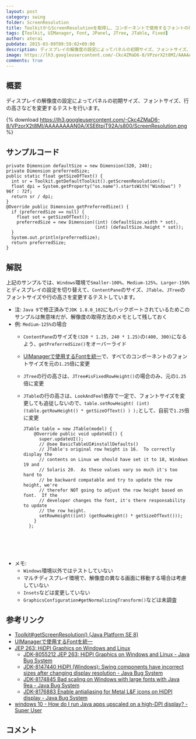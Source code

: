 ```yaml
---
layout: post
category: swing
folder: ScreenResolution
title: ToolkitからScreenResolutionを取得し、コンポーネントで使用するフォントの倍率を変更する
tags: [Toolkit, UIManager, Font, JPanel, JTree, JTable, Fixed]
author: aterai
pubdate: 2015-03-09T09:59:02+09:00
description: ディスプレイの解像度の設定によってパネルの初期サイズ、フォントサイズ、行の高さなどを変更するテストを行います。
image: https://lh3.googleusercontent.com/-Ckc4ZMaD6-8/VPzorX2t8MI/AAAAAAAAN0A/XSE6tpiT92A/s800/ScreenResolution.png
comments: true
---
```

## 概要
ディスプレイの解像度の設定によってパネルの初期サイズ、フォントサイズ、行の高さなどを変更するテストを行います。

{% download https://lh3.googleusercontent.com/-Ckc4ZMaD6-8/VPzorX2t8MI/AAAAAAAAN0A/XSE6tpiT92A/s800/ScreenResolution.png %}

## サンプルコード
<pre class="prettyprint"><code>private Dimension defaultSize = new Dimension(320, 240);
private Dimension preferredSize;
public static float getSizeOfText() {
  int sr = Toolkit.getDefaultToolkit().getScreenResolution();
  float dpi = System.getProperty("os.name").startsWith("Windows") ? 96f : 72f;
  return sr / dpi;
}
@Override public Dimension getPreferredSize() {
  if (preferredSize == null) {
    float sot = getSizeOfText();
    preferredSize = new Dimension((int) (defaultSize.width * sot),
                                  (int) (defaultSize.height * sot));
  }
  System.out.println(preferredSize);
  return preferredSize;
}
</code></pre>

## 解説
上記のサンプルでは、`Windows`環境で`Smaller-100%`、`Medium-125%`、`Larger-150%`とディスプレイの設定を切り替えて、`ContentPane`のサイズ、`JTable`、`JTree`のフォントサイズや行の高さを変更するテストしています。

- 注: `Java 9`で修正済みで`JDK 1.8.0_102`にもバックポートされているためこのサンプルは無意味だが、解像度の取得方法のメモとして残しておく
- 例: `Medium-125%`の場合
    - `ContentPane`のサイズを`(320 * 1.25, 240 * 1.25)`の`(400, 300)`になるよう、`getPreferredSize()`をオーバーライド
    - [UIManagerで使用するFontを統一](https://ateraimemo.com/Swing/FontChange.html)で、すべてのコンポーネントのフォントサイズを元の`1.25`倍に変更
    - `JTree`の行の高さは、`JTree#isFixedRowHeight()`の場合のみ、元の`1.25`倍に変更
    - `JTable`の行の高さは、`LookAndFeel`依存で一定で、フォントサイズを変更しても追従しないので、`table.setRowHeight( (int) (table.getRowHeight() * getSizeOfText() ) );`として、自前で`1.25`倍に変更
        
        <pre class="prettyprint"><code>JTable table = new JTable(model) {
          @Override public void updateUI() {
            super.updateUI();
            // @see BasicTableUI#installDefaults()
            // JTable's original row height is 16.  To correctly display the
            // contents on Linux we should have set it to 18, Windows 19 and
            // Solaris 20.  As these values vary so much it's too hard to
            // be backward compatable and try to update the row height, we're
            // therefor NOT going to adjust the row height based on font.  If the
            // developer changes the font, it's there responsability to update
            // the row height.
            setRowHeight((int) (getRowHeight() * getSizeOfText()));
          }
        };
</code></pre>
- メモ:
    - `Windows`環境以外ではテストしていない
    - マルチディスプレイ環境で、解像度の異なる画面に移動する場合は考慮していない
    - `Insets`などは変更していない
    - `GraphicsConfiguration#getNormalizingTransform()`などは未調査

<!-- dummy comment line for breaking list -->

## 参考リンク
- [Toolkit#getScreenResolution() (Java Platform SE 8)](https://docs.oracle.com/javase/jp/8/docs/api/java/awt/Toolkit.html#getScreenResolution--)
- [UIManagerで使用するFontを統一](https://ateraimemo.com/Swing/FontChange.html)
- [JEP 263: HiDPI Graphics on Windows and Linux](http://openjdk.java.net/jeps/263)
    - [JDK-8055212 JEP 263: HiDPI Graphics on Windows and Linux - Java Bug System](https://bugs.openjdk.java.net/browse/JDK-8055212)
    - [JDK-8147440 HiDPI (Windows): Swing components have incorrect sizes after changing display resolution - Java Bug System](https://bugs.openjdk.java.net/browse/JDK-8147440)
    - [JDK-8174845 Bad scaling on Windows with large fonts with Java 9ea - Java Bug System](https://bugs.openjdk.java.net/browse/JDK-8174845)
    - [JDK-8176883 Enable antialiasing for Metal L&F icons on HiDPI display - Java Bug System](https://bugs.openjdk.java.net/browse/JDK-8176883)
- [windows 10 - How do I run Java apps upscaled on a high-DPI display? - Super User](https://superuser.com/questions/988379/how-do-i-run-java-apps-upscaled-on-a-high-dpi-display)

<!-- dummy comment line for breaking list -->

## コメント

